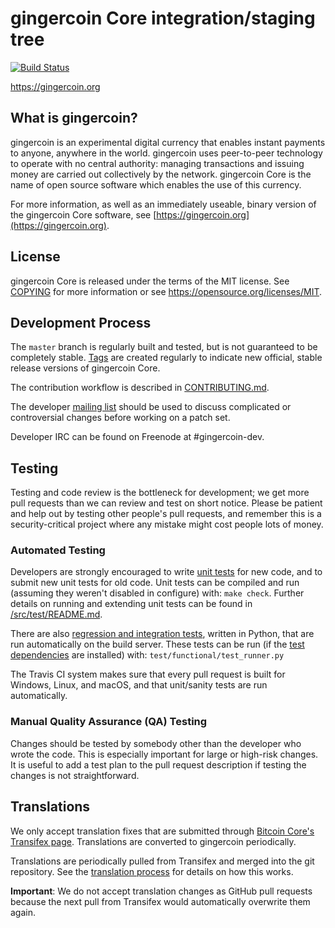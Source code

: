 gingercoin Core integration/staging tree
=====================================

[![Build Status](https://travis-ci.org/gingercoin-project/gingercoin.svg?branch=master)](https://travis-ci.org/gingercoin-project/gingercoin)

https://gingercoin.org

What is gingercoin?
----------------

gingercoin is an experimental digital currency that enables instant payments to
anyone, anywhere in the world. gingercoin uses peer-to-peer technology to operate
with no central authority: managing transactions and issuing money are carried
out collectively by the network. gingercoin Core is the name of open source
software which enables the use of this currency.

For more information, as well as an immediately useable, binary version of
the gingercoin Core software, see [https://gingercoin.org](https://gingercoin.org).

License
-------

gingercoin Core is released under the terms of the MIT license. See [COPYING](COPYING) for more
information or see https://opensource.org/licenses/MIT.

Development Process
-------------------

The `master` branch is regularly built and tested, but is not guaranteed to be
completely stable. [Tags](https://github.com/gingercoin-project/gingercoin/tags) are created
regularly to indicate new official, stable release versions of gingercoin Core.

The contribution workflow is described in [CONTRIBUTING.md](CONTRIBUTING.md).

The developer [mailing list](https://groups.google.com/forum/#!forum/gingercoin-dev)
should be used to discuss complicated or controversial changes before working
on a patch set.

Developer IRC can be found on Freenode at #gingercoin-dev.

Testing
-------

Testing and code review is the bottleneck for development; we get more pull
requests than we can review and test on short notice. Please be patient and help out by testing
other people's pull requests, and remember this is a security-critical project where any mistake might cost people
lots of money.

### Automated Testing

Developers are strongly encouraged to write [unit tests](src/test/README.md) for new code, and to
submit new unit tests for old code. Unit tests can be compiled and run
(assuming they weren't disabled in configure) with: `make check`. Further details on running
and extending unit tests can be found in [/src/test/README.md](/src/test/README.md).

There are also [regression and integration tests](/test), written
in Python, that are run automatically on the build server.
These tests can be run (if the [test dependencies](/test) are installed) with: `test/functional/test_runner.py`

The Travis CI system makes sure that every pull request is built for Windows, Linux, and macOS, and that unit/sanity tests are run automatically.

### Manual Quality Assurance (QA) Testing

Changes should be tested by somebody other than the developer who wrote the
code. This is especially important for large or high-risk changes. It is useful
to add a test plan to the pull request description if testing the changes is
not straightforward.

Translations
------------

We only accept translation fixes that are submitted through [Bitcoin Core's Transifex page](https://www.transifex.com/projects/p/bitcoin/).
Translations are converted to gingercoin periodically.

Translations are periodically pulled from Transifex and merged into the git repository. See the
[translation process](doc/translation_process.md) for details on how this works.

**Important**: We do not accept translation changes as GitHub pull requests because the next
pull from Transifex would automatically overwrite them again.
